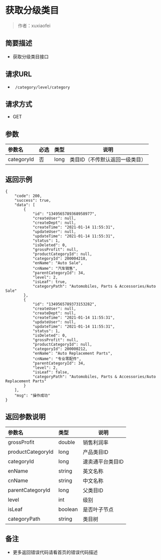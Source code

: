 # 获取分级类目

> 作者：xuxiaofei

## 简要描述

- 获取分级类目接口

## 请求URL
- ` /category/level/category`
  
## 请求方式
- GET 

## 参数

|参数名|必选|类型|说明|
|:----    |:---|:----- |-----   |
|categoryId |否  |long |类目ID（不传默认返回一级类目）   |


## 返回示例 

``` 
{
    "code": 200,
    "success": true,
    "data": [
        {
            "id": "1349565789368958977",
            "createUser": null,
            "createDept": null,
            "createTime": "2021-01-14 11:55:31",
            "updateUser": null,
            "updateTime": "2021-01-14 11:55:31",
            "status": 1,
            "isDeleted": 0,
            "grossProfit": null,
            "productCategoryId": null,
            "categoryId": 200004218,
            "enName": "Auto Sale",
            "cnName": "汽车销售",
            "parentCategoryId": 34,
            "level": 2,
            "isLeaf": true,
            "categoryPath": "Automobiles, Parts & Accessories/Auto Sale"
        },
        {
            "id": "1349565789373153282",
            "createUser": null,
            "createDept": null,
            "createTime": "2021-01-14 11:55:31",
            "updateUser": null,
            "updateTime": "2021-01-14 11:55:31",
            "status": 1,
            "isDeleted": 0,
            "grossProfit": null,
            "productCategoryId": null,
            "categoryId": 200000212,
            "enName": "Auto Replacement Parts",
            "cnName": "专业零配件",
            "parentCategoryId": 34,
            "level": 2,
            "isLeaf": false,
            "categoryPath": "Automobiles, Parts & Accessories/Auto Replacement Parts"
        }
    ],
    "msg": "操作成功"
}
```

## 返回参数说明 

|参数名|类型|说明|
|:-----  |:-----|-----                           |
|  grossProfit | double    | 销售利润率  |
|  productCategoryId | long    | 产品类目ID  |
|  categoryId |   long  | 速卖通平台类目ID |
|  enName |   string  | 英文名称  |
|  cnName |  string   |  中文名称 |
|  parentCategoryId |  long   | 父类目ID  |
|  level |   int  | 级别  |
|  isLeaf |  boolean   |  是否叶子节点 |
|  categoryPath |  string   |  类目树 |

## 备注 

- 更多返回错误代码请看首页的错误代码描述